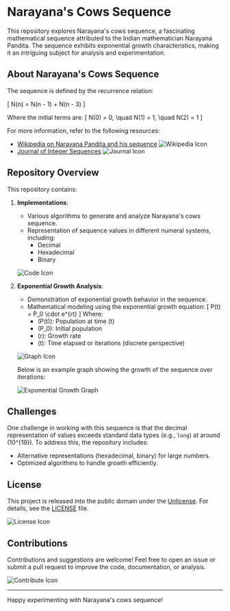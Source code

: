 # Narayana's Cows Sequence

This repository explores Narayana's cows sequence, a fascinating mathematical sequence attributed to the Indian mathematician Narayana Pandita. The sequence exhibits exponential growth characteristics, making it an intriguing subject for analysis and experimentation.

## About Narayana's Cows Sequence
The sequence is defined by the recurrence relation:

\[
N(n) = N(n - 1) + N(n - 3)
\]

Where the initial terms are:
\[
N(0) = 0, \quad N(1) = 1, \quad N(2) = 1
\]

For more information, refer to the following resources:
- [Wikipedia on Narayana Pandita and his sequence](https://en.wikipedia.org/wiki/Narayana_Pandita_(mathematician)#Narayana's_cows_sequence) ![Wikipedia Icon](https://img.icons8.com/color/48/000000/wikipedia.png)
- [Journal of Integer Sequences](https://cs.uwaterloo.ca/journals/JIS/VOL23/Das/bravo17.pdf) ![Journal Icon](https://img.icons8.com/ios-filled/50/000000/journal.png)

## Repository Overview
This repository contains:

1. **Implementations**:
   - Various algorithms to generate and analyze Narayana's cows sequence.
   - Representation of sequence values in different numeral systems, including:
     - Decimal
     - Hexadecimal
     - Binary

   ![Code Icon](https://img.icons8.com/fluency/48/000000/code.png)

2. **Exponential Growth Analysis**:
   - Demonstration of exponential growth behavior in the sequence.
   - Mathematical modeling using the exponential growth equation:
     \[
     P(t) = P_0 \cdot e^{rt}
     \]
     Where:
     - \(P(t)\): Population at time \(t\)
     - \(P_0\): Initial population
     - \(r\): Growth rate
     - \(t\): Time elapsed or iterations (discrete perspective)

   ![Graph Icon](https://img.icons8.com/fluency/48/000000/combo-chart.png)

   Below is an example graph showing the growth of the sequence over iterations:

   ![Exponential Growth Graph](https://via.placeholder.com/600x300?text=Exponential+Growth+Graph)

## Challenges
One challenge in working with this sequence is that the decimal representation of values exceeds standard data types (e.g., `long`) at around \(10^{19}\). To address this, the repository includes:
- Alternative representations (hexadecimal, binary) for large numbers.
- Optimized algorithms to handle growth efficiently.

## License
This project is released into the public domain under the [Unlicense](https://unlicense.org). For details, see the [LICENSE](./LICENSE) file.

![License Icon](https://img.icons8.com/fluency/48/000000/license.png)

## Contributions
Contributions and suggestions are welcome! Feel free to open an issue or submit a pull request to improve the code, documentation, or analysis.

![Contribute Icon](https://img.icons8.com/fluency/48/000000/git-pull-request.png)

---

Happy experimenting with Narayana's cows sequence!
